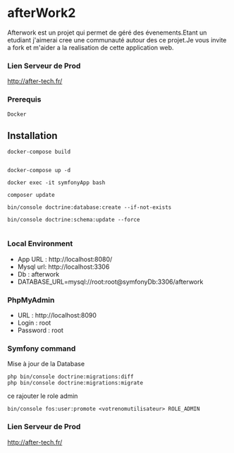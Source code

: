 # afterWork2

Afterwork est un projet qui permet de géré des évenements.Etant un etudiant j'aimerai cree une communauté autour des ce projet.Je vous invite a fork et m'aider a la realisation de cette application web.

### Lien Serveur de Prod

http://after-tech.fr/

### Prerequis
```
Docker
```

## Installation

```
docker-compose build


docker-compose up -d

docker exec -it symfonyApp bash 

composer update

bin/console doctrine:database:create --if-not-exists

bin/console doctrine:schema:update --force


```

### Local Environment


- App URL : http://localhost:8080/
- Mysql url: http://localhost:3306 
- Db : afterwork 
- DATABASE_URL=mysql://root:root@symfonyDb:3306/afterwork

### PhpMyAdmin 
- URL : http://localhost:8090 
- Login : root 
- Password : root


### Symfony command

Mise à jour de la Database
```
php bin/console doctrine:migrations:diff
php bin/console doctrine:migrations:migrate

```

ce rajouter le role admin

```
bin/console fos:user:promote <votrenomutilisateur> ROLE_ADMIN
```


### Lien Serveur de Prod

http://after-tech.fr/
